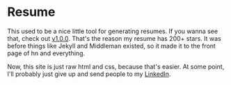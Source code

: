# Resume

This used to be a nice little tool for generating resumes. If you wanna see that, check out [v1.0.0](https://github.com/icco/Resume/releases/tag/1.0.0). That's the reason my resume has 200+ stars. It was before things like Jekyll and Middleman existed, so it made it to the front page of hn and everything.

Now, this site is just raw html and css, because that's easier. At some point, I'll probably just give up and send people to my [LinkedIn](https://www.linkedin.com/in/natwelch).
